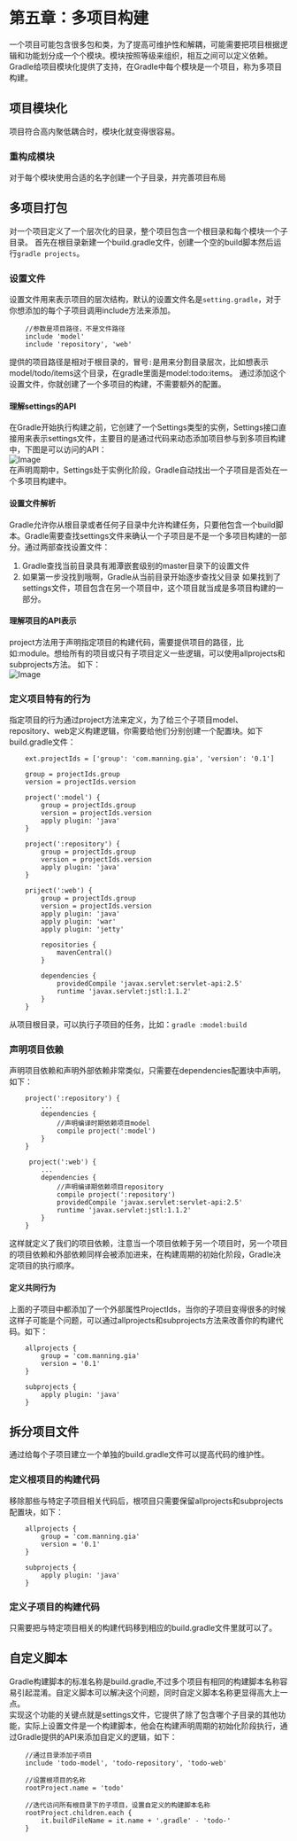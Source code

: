 # 第五章：多项目构建
 一个项目可能包含很多包和类，为了提高可维护性和解耦，可能需要把项目根据逻辑和功能划分成一个个模块。模块按照等级来组织，相互之间可以定义依赖。  
 Gradle给项目模块化提供了支持，在Gradle中每个模块是一个项目，称为多项目构建。
## 项目模块化 
 项目符合高内聚低耦合时，模块化就变得很容易。
### 重构成模块 
 对于每个模块使用合适的名字创建一个子目录，并完善项目布局
## 多项目打包
 对一个项目定义了一个层次化的目录，整个项目包含一个根目录和每个模块一个子目录。
 首先在根目录新建一个build.gradle文件，创建一个空的build脚本然后运行```gradle projects```。
### 设置文件
 设置文件用来表示项目的层次结构，默认的设置文件名是```setting.gradle```，对于你想添加的每个子项目调用include方法来添加。
```
	//参数是项目路径，不是文件路径
	include 'model'
	include 'repository', 'web'
```
 提供的项目路径是相对于根目录的，冒号```:```是用来分割目录层次，比如想表示model/todo/items这个目录，在gradle里面是model:todo:items。
 通过添加这个设置文件，你就创建了一个多项目的构建，不需要额外的配置。
#### 理解settings的API
 在Gradle开始执行构建之前，它创建了一个Settings类型的实例，Settings接口直接用来表示settings文件，主要目的是通过代码来动态添加项目参与到多项目构建中，下图是可以访问的API：  
 ![Image](https://github.com/HousqLove/Reader/blob/master/Android/Gradle%E5%AE%9E%E6%88%98/images/gradle-5-1.png)  
 在声明周期中，Settings处于实例化阶段，Gradle自动找出一个子项目是否处在一个多项目构建中。
#### 设置文件解析
 Gradle允许你从根目录或者任何子目录中允许构建任务，只要他包含一个build脚本。Gradle需要查找settings文件来确认一个子项目是不是一个多项目构建的一部分。通过两部查找设置文件：  
1. Gradle查找当前目录具有湘潭嵌套级别的master目录下的设置文件
2. 如果第一步没找到哦啊，Gradle从当前目录开始逐步查找父目录
 如果找到了settings文件，项目包含在另一个项目中，这个项目就当成是多项目构建的一部分。
#### 理解项目的API表示
 project方法用于声明指定项目的构建代码，需要提供项目的路径，比如:module。想给所有的项目或只有子项目定义一些逻辑，可以使用allprojects和subprojects方法。 如下：  
 ![Image](https://github.com/HousqLove/Reader/blob/master/Android/Gradle%E5%AE%9E%E6%88%98/images/gradle-5-2.png)    
### 定义项目特有的行为
 指定项目的行为通过project方法来定义，为了给三个子项目model、repository、web定义构建逻辑，你需要给他们分别创建一个配置块。如下build.gradle文件：  
```
	ext.projectIds = ['group': 'com.manning.gia', 'version': '0.1']

	group = projectIds.group
	version = projectIds.version

	project(':model') {
		group = projectIds.group
		version = projectIds.version
		apply plugin: 'java'
	}

	project(':repository') {
		group = projectIds.group
		version = projectIds.version
		apply plugin: 'java'
	}

	priject(':web') {
		group = projectIds.group
		version = projectIds.version
		apply plugin: 'java'
		apply plugin: 'war'
		apply plugin: 'jetty'

		repositories {
			mavenCentral()
		}

		dependencies {
			providedCompile 'javax.servlet:servlet-api:2.5'
			runtime 'javax.servlet:jstl:1.1.2'
		}
	}
```
 从项目根目录，可以执行子项目的任务，比如：```gradle :model:build```  
### 声明项目依赖
 声明项目依赖和声明外部依赖非常类似，只需要在dependencies配置块中声明，如下：  
```
	project(':repository') {
		...
		dependencies {
			//声明编译时期依赖项目model
			compile project(':model')
		}
	}

	 project(':web') {
		...
		dependencies {
			//声明编译期依赖项目repository
			compile project(':repository')
			providedCompile 'javax.servlet:servlet-api:2.5'
			runtime 'javax.servlet:jstl:1.1.2'
		}
	}
```
 这样就定义了我们的项目依赖，注意当一个项目依赖于另一个项目时，另一个项目的项目依赖和外部依赖同样会被添加进来，在构建周期的初始化阶段，Gradle决定项目的执行顺序。
#### 定义共同行为
 上面的子项目中都添加了一个外部属性ProjectIds，当你的子项目变得很多的时候这样子可能是个问题，可以通过allprojects和subprojects方法来改善你的构建代码。如下：  
```
	allprojects {
		group = 'com.manning.gia'
		version = '0.1'
	}

	subprojects {
		apply plugin: 'java'
	}
```
## 拆分项目文件
 通过给每个子项目建立一个单独的build.gradle文件可以提高代码的维护性。
### 定义根项目的构建代码
 移除那些与特定子项目相关代码后，根项目只需要保留allprojects和subprojects配置块，如下：  
```
	allprojects {
		group = 'com.manning.gia'
		version = '0.1'
	} 

	subprojects {
		apply plugin: 'java'
	}
```
### 定义子项目的构建代码
  只需要把与特定项目相关的构建代码移到相应的build.gradle文件里就可以了。
## 自定义脚本
 Gradle构建脚本的标准名称是build.gradle,不过多个项目有相同的构建脚本名称容易引起混淆。自定义脚本可以解决这个问题，同时自定义脚本名称更显得高大上一点。  
 实现这个功能的关键点就是settings文件，它提供了除了包含哪个子目录的其他功能，实际上设置文件是一个构建脚本，他会在构建声明周期的初始化阶段执行，通过Gradle提供的API来添加自定义的逻辑，如下：  
```
	//通过目录添加子项目
	include 'todo-model', 'todo-repository', 'todo-web'

	//设置根项目的名称
	rootProject.name = 'todo'

	//迭代访问所有根目录下的子项目，设置自定义的构建脚本名称
	rootProject.children.each {
		it.buildFileName = it.name + '.gradle' - 'todo-'
	}
``` 

